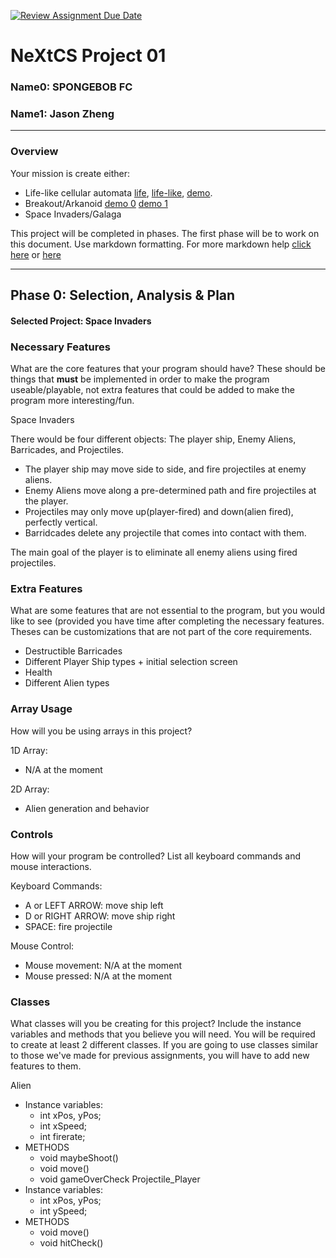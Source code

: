 [![Review Assignment Due Date](https://classroom.github.com/assets/deadline-readme-button-22041afd0340ce965d47ae6ef1cefeee28c7c493a6346c4f15d667ab976d596c.svg)](https://classroom.github.com/a/PX83n--N)
# NeXtCS Project 01
### Name0: SPONGEBOB FC
### Name1: Jason Zheng
---

### Overview
Your mission is create either:
- Life-like cellular automata [life](https://en.wikipedia.org/wiki/Conway%27s_Game_of_Life), [life-like](https://en.wikipedia.org/wiki/Life-like_cellular_automaton), [demo](https://www.netlogoweb.org/launch#https://www.netlogoweb.org/assets/modelslib/Sample%20Models/Computer%20Science/Cellular%20Automata/Life.nlogo).
- Breakout/Arkanoid [demo 0](https://elgoog.im/breakout/)  [demo 1](https://www.crazygames.com/game/atari-breakout)
- Space Invaders/Galaga

This project will be completed in phases. The first phase will be to work on this document. Use markdown formatting. For more markdown help [click here](https://github.com/adam-p/markdown-here/wiki/Markdown-Cheatsheet) or [here](https://docs.github.com/en/get-started/writing-on-github/getting-started-with-writing-and-formatting-on-github/basic-writing-and-formatting-syntax)


---

## Phase 0: Selection, Analysis & Plan

#### Selected Project: Space Invaders

### Necessary Features
What are the core features that your program should have? These should be things that __must__ be implemented in order to make the program useable/playable, not extra features that could be added to make the program more interesting/fun.

Space Invaders

There would be four different objects: The player ship, Enemy Aliens, Barricades, and Projectiles.

- The player ship may move side to side, and fire projectiles at enemy aliens.
- Enemy Aliens move along a pre-determined path and fire projectiles at the player.
- Projectiles may only move up(player-fired) and down(alien fired), perfectly vertical. 
- Barridcades delete any projectile that comes into contact with them.

The main goal of the player is to eliminate all enemy aliens using fired projectiles.

### Extra Features
What are some features that are not essential to the program, but you would like to see (provided you have time after completing the necessary features. Theses can be customizations that are not part of the core requirements.

- Destructible Barricades
- Different Player Ship types + initial selection screen
- Health
- Different Alien types

### Array Usage
How will you be using arrays in this project?

1D Array:
- N/A at the moment

2D Array:
- Alien generation and behavior


### Controls
How will your program be controlled? List all keyboard commands and mouse interactions.

Keyboard Commands:
- A or LEFT ARROW: move ship left
- D or RIGHT ARROW: move ship right
- SPACE: fire projectile

Mouse Control:
- Mouse movement: N/A at the moment
- Mouse pressed: N/A at the moment


### Classes
What classes will you be creating for this project? Include the instance variables and methods that you believe you will need. You will be required to create at least 2 different classes. If you are going to use classes similar to those we've made for previous assignments, you will have to add new features to them.

Alien
- Instance variables:
  - int xPos, yPos;
  - int xSpeed;
  - int firerate;
- METHODS
  - void maybeShoot()
  - void move()
  - void gameOverCheck
Projectile_Player
- Instance variables:
  - int xPos, yPos;
  - int ySpeed;
- METHODS
  - void move()
  - void hitCheck()
